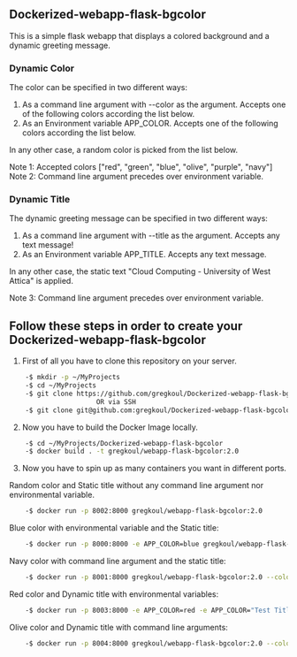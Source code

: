 ## Dockerized-webapp-flask-bgcolor
This is a simple flask webapp that displays a colored background and a dynamic greeting message. 

### Dynamic Color
The color can be specified in two different ways:

  1. As a command line argument with --color as the argument. Accepts one of the following colors according the list below.
  2. As an Environment variable APP_COLOR. Accepts one of the following colors according the list below.
    
In any other case, a random color is picked from the list below.

Note 1: Accepted colors ["red", "green", "blue", "olive", "purple", "navy"]    
Note 2: Command line argument precedes over environment variable.

### Dynamic Title
The dynamic greeting message can be specified in two different ways:

  1. As a command line argument with --title as the argument. Accepts any text message!
  2. As an Environment variable APP_TITLE. Accepts any text message.
    
In any other case, the static text "Cloud Computing - University of West Attica" is applied.

Note 3: Command line argument precedes over environment variable.
## Follow these steps in order to create your Dockerized-webapp-flask-bgcolor

1. First of all you have to clone this repository on your server.
```bash
    -$ mkdir -p ~/MyProjects
    -$ cd ~/MyProjects
    -$ git clone https://github.com/gregkoul/Dockerized-webapp-flask-bgcolor.git
                      OR via SSH
    -$ git clone git@github.com:gregkoul/Dockerized-webapp-flask-bgcolor.git
```
2. Now you have to build the Docker Image locally.
```bash
    -$ cd ~/MyProjects/Dockerized-webapp-flask-bgcolor
    -$ docker build . -t gregkoul/webapp-flask-bgcolor:2.0
```
3. Now you have to spin up as many containers you want in different ports.

Random color and Static title without any command line argument nor environmental variable.
```bash
    -$ docker run -p 8002:8000 gregkoul/webapp-flask-bgcolor:2.0
```
Blue color with environmental variable and the Static title:
```bash
    -$ docker run -p 8000:8000 -e APP_COLOR=blue gregkoul/webapp-flask-bgcolor:2.0
```
Navy color with command line argument and the static title:
```bash
    -$ docker run -p 8001:8000 gregkoul/webapp-flask-bgcolor:2.0 --color=navy
```
Red color and Dynamic title with environmental variables:
```bash
    -$ docker run -p 8003:8000 -e APP_COLOR=red -e APP_COLOR="Test Title" gregkoul/webapp-flask-bgcolor:2.0
```
Olive color and Dynamic title with command line arguments:
```bash
    -$ docker run -p 8004:8000 gregkoul/webapp-flask-bgcolor:2.0 --color=navy --title="Test Title"
```
